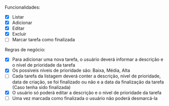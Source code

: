 Funcionalidades:
- [x] Listar
- [x] Adicionar
- [x] Editar
- [x] Excluir
- [ ] Marcar tarefa como finalizada

Regras de negócio:
- [x] Para adicionar uma nova tarefa, o usuário deverá informar a descrição e o nível de prioridade da tarefa
- [x] Os possíveis níveis de prioridade são: Baixa, Média, Alta
- [ ] Cada tarefa da listagem deverá conter a descrição, nível de prioridade, data de criação, se foi finalizado ou não e a data da finalização da tarefa (Caso tenha sido finalizada)
- [x] O usuário só poderá editar a descrição e o nível de prioridade da tarefa
- [ ] Uma vez marcada como finalizada o usuário não poderá desmarcá-la
